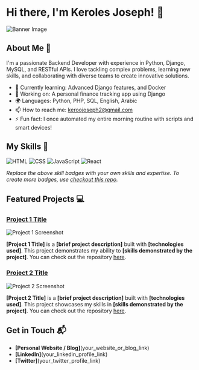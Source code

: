 # Hi there, I'm Keroles Joseph! 👋

![Banner Image](https://github.com/user-attachments/assets/394d29ff-3c40-4102-8119-4b407e6e9d89)

## About Me 🚀

I'm a passionate Backend Developer with experience in Python, Django, MySQL, and RESTful APIs. I love tackling complex problems, learning new skills, and collaborating with diverse teams to create innovative solutions.

- 🌱 Currently learning: Advanced Django features, and Docker
- 🔭 Working on: A personal finance tracking app using Django
- 🌍 Languages: Python, PHP, SQL, English, Arabic
- 📫 How to reach me: keroojoseph2@gmail.com
- ⚡ Fun fact: I once automated my entire morning routine with scripts and smart devices!

## My Skills 🧠

![HTML](https://img.shields.io/badge/-HTML-E34F26?style=flat-square&logo=html5&logoColor=white)
![CSS](https://img.shields.io/badge/-CSS-1572B6?style=flat-square&logo=css3&logoColor=white)
![JavaScript](https://img.shields.io/badge/-JavaScript-F7DF1E?style=flat-square&logo=javascript&logoColor=black)
![React](https://img.shields.io/badge/-React-61DAFB?style=flat-square&logo=react&logoColor=black)

*Replace the above skill badges with your own skills and expertise. To create more badges, use [checkout this repo](https://github.com/alexandresanlim/Badges4-README.md-Profile).*

## Featured Projects 💻

### [Project 1 Title](project_1_link)

![Project 1 Screenshot](project_1_screenshot_url)

**[Project 1 Title]** is a **[brief project description]** built with **[technologies used]**. This project demonstrates my ability to **[skills demonstrated by the project]**. You can check out the repository [here](project_1_repository_link).

### [Project 2 Title](project_2_link)

![Project 2 Screenshot](project_2_screenshot_url)

**[Project 2 Title]** is a **[brief project description]** built with **[technologies used]**. This project showcases my skills in **[skills demonstrated by the project]**. You can check out the repository [here](project_2_repository_link).

## Get in Touch 📬

- **[Personal Website / Blog]**(your_website_or_blog_link)
- **[LinkedIn]**(your_linkedin_profile_link)
- **[Twitter]**(your_twitter_profile_link)


